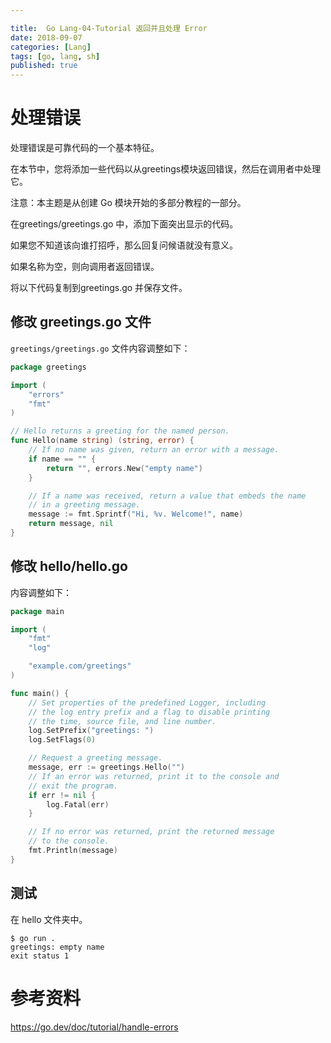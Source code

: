 ```yaml
---

title:  Go Lang-04-Tutorial 返回并且处理 Error 
date: 2018-09-07
categories: [Lang]
tags: [go, lang, sh]
published: true
---
```


# 处理错误 

处理错误是可靠代码的一个基本特征。 

在本节中，您将添加一些代码以从greetings模块返回错误，然后在调用者中处理它。

注意：本主题是从创建 Go 模块开始的多部分教程的一部分。

在greetings/greetings.go 中，添加下面突出显示的代码。

如果您不知道该向谁打招呼，那么回复问候语就没有意义。 

如果名称为空，则向调用者返回错误。 

将以下代码复制到greetings.go 并保存文件。

## 修改 greetings.go 文件 

`greetings/greetings.go` 文件内容调整如下：

```go
package greetings

import (
    "errors"
    "fmt"
)

// Hello returns a greeting for the named person.
func Hello(name string) (string, error) {
    // If no name was given, return an error with a message.
    if name == "" {
        return "", errors.New("empty name")
    }

    // If a name was received, return a value that embeds the name
    // in a greeting message.
    message := fmt.Sprintf("Hi, %v. Welcome!", name)
    return message, nil
}
```

## 修改 hello/hello.go

内容调整如下：

```go
package main

import (
    "fmt"
    "log"

    "example.com/greetings"
)

func main() {
    // Set properties of the predefined Logger, including
    // the log entry prefix and a flag to disable printing
    // the time, source file, and line number.
    log.SetPrefix("greetings: ")
    log.SetFlags(0)

    // Request a greeting message.
    message, err := greetings.Hello("")
    // If an error was returned, print it to the console and
    // exit the program.
    if err != nil {
        log.Fatal(err)
    }

    // If no error was returned, print the returned message
    // to the console.
    fmt.Println(message)
}
```

## 测试

在 hello 文件夹中。

```
$ go run .
greetings: empty name
exit status 1
```

# 参考资料

https://go.dev/doc/tutorial/handle-errors

